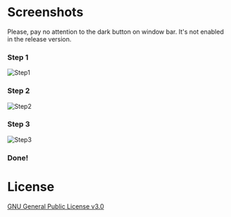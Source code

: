 # Screenshots

Please, pay no attention to the dark button on window bar. It's not enabled in the release version.

### Step 1
![Step1](http://i.imgur.com/YxIKUp3.png)

### Step 2
![Step2](http://i.imgur.com/hVn4Ksr.png)

### Step 3
![Step3](http://i.imgur.com/YMtty4g.png)

### Done!

# License
[GNU General Public License v3.0](https://www.gnu.org/licenses/quick-guide-gplv3.html)

